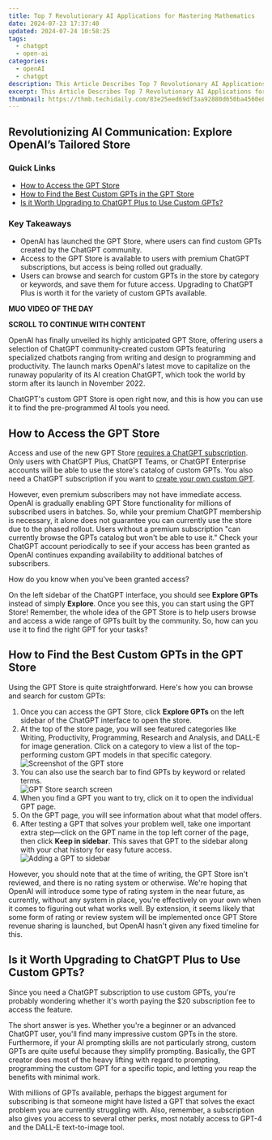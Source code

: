 ```yaml
---
title: Top 7 Revolutionary AI Applications for Mastering Mathematics
date: 2024-07-23 17:37:40
updated: 2024-07-24 10:58:25
tags:
  - chatgpt
  - open-ai
categories:
  - openAI
  - chatgpt
description: This Article Describes Top 7 Revolutionary AI Applications for Mastering Mathematics
excerpt: This Article Describes Top 7 Revolutionary AI Applications for Mastering Mathematics
thumbnail: https://thmb.techidaily.com/83e25eed69df3aa92880d650ba4560e8ba50f00f0835c8a9e56b3818bf712cbe.jpg
---
```


## Revolutionizing AI Communication: Explore OpenAI’s Tailored Store

### Quick Links

* [How to Access the GPT Store](https://godlikehost.sjv.io/vnbxzv)
* [How to Find the Best Custom GPTs in the GPT Store](https://ancheer.sjv.io/y96bgp)
* [Is it Worth Upgrading to ChatGPT Plus to Use Custom GPTs?](https://getlyla.pxf.io/ek9gkg)

### Key Takeaways

* OpenAI has launched the GPT Store, where users can find custom GPTs created by the ChatGPT community.
* Access to the GPT Store is available to users with premium ChatGPT subscriptions, but access is being rolled out gradually.
* Users can browse and search for custom GPTs in the store by category or keywords, and save them for future access. Upgrading to ChatGPT Plus is worth it for the variety of custom GPTs available.

**MUO VIDEO OF THE DAY**

**SCROLL TO CONTINUE WITH CONTENT**

 OpenAI has finally unveiled its highly anticipated GPT Store, offering users a selection of ChatGPT community-created custom GPTs featuring specialized chatbots ranging from writing and design to programming and productivity. The launch marks OpenAI's latest move to capitalize on the runaway popularity of its AI creation ChatGPT, which took the world by storm after its launch in November 2022\.

 ChatGPT's custom GPT Store is open right now, and this is how you can use it to find the pre-programmed AI tools you need.

## How to Access the GPT Store

 Access and use of the new GPT Store [requires a ChatGPT subscription](http://www.makeuseof.com/chatgpt-plus-subscription-worth-it/). Only users with ChatGPT Plus, ChatGPT Teams, or ChatGPT Enterprise accounts will be able to use the store's catalog of custom GPTs. You also need a ChatGPT subscription if you want to [create your own custom GPT](https://www.makeuseof.com/how-use-create-a-gpt-to-create-a-customized-version-of-chatgpt/).

 However, even premium subscribers may not have immediate access. OpenAI is gradually enabling GPT Store functionality for millions of subscribed users in batches. So, while your premium ChatGPT membership is necessary, it alone does not guarantee you can currently use the store due to the phased rollout. Users without a premium subscription "can currently browse the GPTs catalog but won't be able to use it." Check your ChatGPT account periodically to see if your access has been granted as OpenAI continues expanding availability to additional batches of subscribers.

 How do you know when you've been granted access?

 On the left sidebar of the ChatGPT interface, you should see **Explore GPTs** instead of simply **Explore**. Once you see this, you can start using the GPT Store! Remember, the whole idea of the GPT Store is to help users browse and access a wide range of GPTs built by the community. So, how can you use it to find the right GPT for your tasks?

## How to Find the Best Custom GPTs in the GPT Store

 Using the GPT Store is quite straightforward. Here's how you can browse and search for custom GPTs:

1. Once you can access the GPT Store, click **Explore GPTs** on the left sidebar of the ChatGPT interface to open the store.
2. At the top of the store page, you will see featured categories like Writing, Productivity, Programming, Research and Analysis, and DALL-E for image generation. Click on a category to view a list of the top-performing custom GPT models in that specific category.  
![Screenshot of the GPT store](https://static1.makeuseofimages.com/wordpress/wp-content/uploads/2024/01/gpt-store.jpg)
3. You can also use the search bar to find GPTs by keyword or related terms.  
![GPT Store search screen](https://static1.makeuseofimages.com/wordpress/wp-content/uploads/2024/01/gpt-store-search-screen.jpg)
4. When you find a GPT you want to try, click on it to open the individual GPT page.
5. On the GPT page, you will see information about what that model offers.
6. After testing a GPT that solves your problem well, take one important extra step—click on the GPT name in the top left corner of the page, then click **Keep in sidebar**. This saves that GPT to the sidebar along with your chat history for easy future access.  
![Adding a GPT to sidebar](https://static1.makeuseofimages.com/wordpress/wp-content/uploads/2024/01/adding-a-gpt-to-sidebar.jpg)

 However, you should note that at the time of writing, the GPT Store isn't reviewed, and there is no rating system or otherwise. We're hoping that OpenAI will introduce some type of rating system in the near future, as currently, without any system in place, you're effectively on your own when it comes to figuring out what works well. By extension, it seems likely that some form of rating or review system will be implemented once GPT Store revenue sharing is launched, but OpenAI hasn't given any fixed timeline for this.

## Is it Worth Upgrading to ChatGPT Plus to Use Custom GPTs?

 Since you need a ChatGPT subscription to use custom GPTs, you're probably wondering whether it's worth paying the $20 subscription fee to access the feature.

 The short answer is yes. Whether you're a beginner or an advanced ChatGPT user, you'll find many impressive custom GPTs in the store. Furthermore, if your AI prompting skills are not particularly strong, custom GPTs are quite useful because they simplify prompting. Basically, the GPT creator does most of the heavy lifting with regard to prompting, programming the custom GPT for a specific topic, and letting you reap the benefits with minimal work.

 With millions of GPTs available, perhaps the biggest argument for subscribing is that someone might have listed a GPT that solves the exact problem you are currently struggling with. Also, remember, a subscription also gives you access to several other perks, most notably access to GPT-4 and the DALL-E text-to-image tool.

</article

<ins class="adsbygoogle"
     style="display:block"
     data-ad-format="autorelaxed"
     data-ad-client="ca-pub-7571918770474297"
     data-ad-slot="1223367746"></ins>



<ins class="adsbygoogle"
     style="display:block"
     data-ad-client="ca-pub-7571918770474297"
     data-ad-slot="8358498916"
     data-ad-format="auto"
     data-full-width-responsive="true"></ins>
